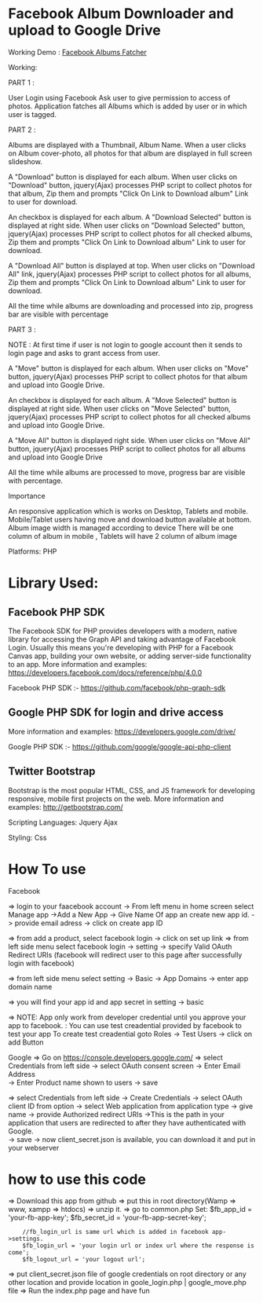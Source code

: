 Facebook Album Downloader and upload to Google Drive
=====================================

Working Demo :  <a href="http://coreless-schedules.000webhostapp.com/">Facebook Albums Fatcher</a> 

Working:

PART 1 :

User Login using Facebook
Ask user to give permission to access of photos.
Application fatches all Albums which is added by user or in which user is tagged.


PART 2 :

Albums are displayed with a Thumbnail, Album Name.
When a user clicks on Album cover-photo, all photos for that album are displayed in full screen slideshow.

A "Download" button is displayed for each album.
When user clicks on "Download" button, jquery(Ajax) processes PHP script to collect photos for that album, Zip them and prompts "Click On Link to Download album" Link to user for download.

An checkbox is displayed for each album.
A "Download Selected" button is displayed at right side.
When user clicks on "Download Selected" button, jquery(Ajax) processes PHP script to collect photos for all checked albums, Zip them and prompts "Click On Link to Download album" Link to user for download.

A "Download All" button is displayed at top.
When user clicks on "Download All" link, jquery(Ajax) processes PHP script to collect photos for all albums, Zip them and prompts "Click On Link to Download album" Link to user for download.

All the time while albums are downloading and processed into zip, progress bar are visible with percentage


PART 3 :

NOTE : At first time if user is not login to google account then it sends to login page and asks to grant access from user. 

A "Move" button is displayed for each album.
When user clicks on "Move" button, jquery(Ajax) processes PHP script to collect photos for that album and upload into  Google Drive.

An checkbox is displayed for each album.
A "Move Selected" button is displayed at right side.
When user clicks on "Move Selected" button, jquery(Ajax) processes PHP script to collect photos for all checked albums and upload into Google Drive.

A "Move All" button is displayed right side.
When user clicks on "Move All" button, jquery(Ajax) processes PHP script to collect photos for all albums and upload into Google Drive

All the time while albums are processed to move, progress bar are visible with percentage.


Importance

An responsive application which is works on Desktop, Tablets and mobile.
Mobile/Tablet users having move and download button available at bottom.
Album image width is managed according to device
There will be one column of album in mobile , Tablets will have 2 column of album image



Platforms:
PHP


Library Used:
==========================================================
Facebook PHP SDK
----------------------
The Facebook SDK for PHP provides developers with a modern, native library for accessing the Graph API and 
taking advantage of Facebook Login. Usually this means you're developing with PHP for a Facebook Canvas app, 
building your own website, or adding server-side functionality to an app.
More information and examples: <a href="https://developers.facebook.com/docs/reference/php/4.0.0/">https://developers.facebook.com/docs/reference/php/4.0.0</a>

Facebook PHP SDK :- <a href="https://github.com/facebook/php-graph-sdk">https://github.com/facebook/php-graph-sdk</a>


Google PHP SDK for login and drive access
----------------------
More information and examples: <a href="https://developers.google.com/drive/">https://developers.google.com/drive/</a>

Google PHP SDK :- <a href="https://github.com/google/google-api-php-client">https://github.com/google/google-api-php-client</a>


Twitter Bootstrap
----------------------
Bootstrap is the most popular HTML, CSS, and JS framework for developing responsive, mobile first projects on the web.
More information and examples: <a href="http://getbootstrap.com">http://getbootstrap.com/</a>


Scripting Languages:
Jquery
Ajax


Styling:
Css


How To use 
================================================


Facebook 

=> login to your faacebook account -> From left menu in home screen select Manage app
								   ->Add a New App
								   -> Give Name Of app an create new app id.
								   -> provide email adress
								   -> click on create app ID			
															      
=> from add a product, select facebook login -> click on set up link
=> from left side menu select facebook login -> setting
											 -> specify Valid OAuth Redirect URIs (facebook will redirect user to this page after   successfully login with facebook)

=> from left side menu select setting -> Basic -> App Domains -> enter app domain name

=> you will find your app id and app secret in setting -> basic

=> NOTE: App only work from developer credential until you approve your app to facebook.
	   : You can use test creadential provided by facebook to test your app
	     To create test creadential goto Roles -> Test Users -> click on add Button 



Google
=> Go on  <a href="https://console.developers.google.com/">https://console.developers.google.com/</a>
=> select Credentials from left side -> select OAuth consent screen
									 -> Enter Email Address 	
									 -> Enter Product name shown to users 
									 -> save	
									 
=> select Credentials from left side -> Create Credentials -> select OAuth client ID from option
														   -> select Web application from application type
														   -> give name
														   -> provide Authorized redirect URIs
														   		 ->This is the path in your application that users are redirected to after they have authenticated with Google.  
														   	-> save
														   	-> now client_secret.json is available, you can download it and put in your webserver



how to use this code
================================================


=> Download this app from github
=> put this in root directory(Wamp => www, xampp => htdocs)
=> unzip it.
=> go to common.php
	Set:
		$fb_app_id = 'your-fb-app-key';
		$fb_secret_id = 'your-fb-app-secret-key';
	
		//fb_login_url is same url which is added in facebook app->settings.
		$fb_login_url = 'your login url or index url where the response is come'; 
		$fb_logout_url = 'your logout url';

=> put client_secret.json file of google credentials on root directory or any other location and provide location in goole_login.php | 	google_move.php file 
=> Run the index.php page and have fun
